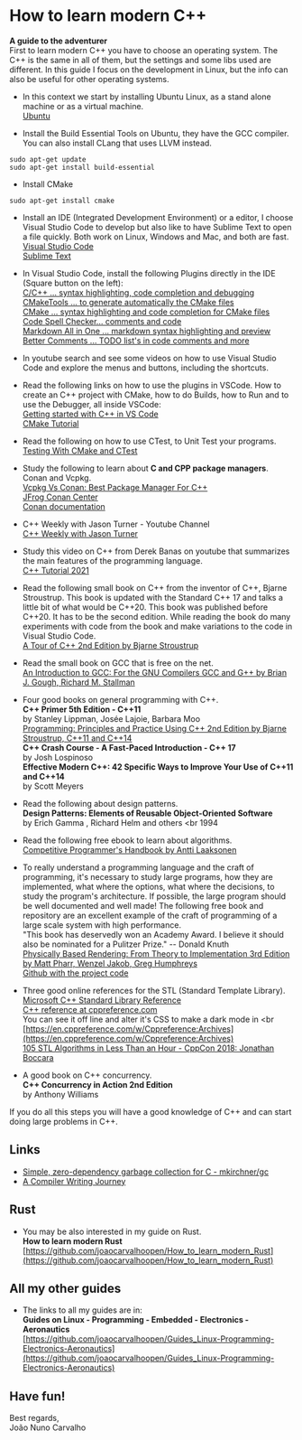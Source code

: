 # How to learn modern C++

**A guide to the adventurer**<br>
First to learn modern C++ you have to choose an operating system. The C++ is the same in all of them, but the settings and some libs used are different. In this guide I focus on the development in Linux, but the info can also be useful for other operating systems. <br>

* In this context we start by installing Ubuntu Linux, as a stand alone machine or as a virtual machine. <br>
  [Ubuntu](https://www.ubuntu.com/download/desktop) <br>

* Install the Build Essential Tools on Ubuntu, they have the GCC compiler. You can also install CLang that uses LLVM instead. <br> 

```shell
sudo apt-get update
sudo apt-get install build-essential
```

* Install CMake <br>

```shell
sudo apt-get install cmake
```

* Install an IDE (Integrated Development Environment) or a editor, I choose Visual Studio Code to develop but also like to have Sublime Text to open a file quickly. Both work on Linux, Windows and Mac, and both are fast. <br>
  [Visual Studio Code](https://code.visualstudio.com/) <br>
  [Sublime Text](https://www.sublimetext.com/) <br>

* In Visual Studio Code, install the following Plugins directly  in the IDE (Square button on the left): <br>
  [C/C++ ... syntax highlighting, code completion and debugging](https://code.visualstudio.com/docs/languages/cpp) <br>
  [CMakeTools ... to generate automatically the CMake files](https://marketplace.visualstudio.com/items?itemName=vector-of-bool.cmake-tools) <br>
  [CMake ... syntax highlighting and code completion for CMake files](https://marketplace.visualstudio.com/items?itemName=twxs.cmake) <br>
  [Code Spell Checker... comments and code](https://marketplace.visualstudio.com/items?itemName=streetsidesoftware.code-spell-checker) <br>
  [Markdown All in One ... markdown syntax highlighting and preview](https://marketplace.visualstudio.com/items?itemName=yzhang.markdown-all-in-one) <br>
  [Better Comments ... TODO list's in code comments and more](https://marketplace.visualstudio.com/items?itemName=aaron-bond.better-comments) <br>

* In youtube search and see some videos on how to use Visual Studio Code and explore the menus and buttons, including the shortcuts.

* Read the following links on how to use the plugins in VSCode. How to create an C++ project with CMake, how to do Builds, how to Run and to use the Debugger, all inside VSCode: <br>
  [Getting started with C++ in VS Code](https://www.youtube.com/watch?v=dSGW-DLMnUc) <br>
  [CMake Tutorial](https://cmake.org/cmake/help/latest/guide/tutorial/index.html)

* Read the following on how to use CTest, to Unit Test your programs. <br>
  [Testing With CMake and CTest](https://cmake.org/cmake/help/book/mastering-cmake/chapter/Testing%20With%20CMake%20and%20CTest.html)

* Study the following to learn about **C and CPP package managers**. Conan and Vcpkg. <br>
  [Vcpkg Vs Conan: Best Package Manager For C++](https://matgomes.com/vcpkg-vs-conan-for-cpp/) <br>
  [JFrog Conan Center](https://conan.io/center/) <br>
  [Conan documentation](https://docs.conan.io/en/latest/introduction.html) <br>    

* C++ Weekly with Jason Turner - Youtube Channel <br>
  [C++ Weekly with Jason Turner](https://www.youtube.com/c/lefticus1/videos) 

* Study this video on C++ from Derek Banas on youtube that summarizes the main features of the programming language. <br>
  [C++ Tutorial 2021](https://www.youtube.com/watch?v=6y0bp-mnYU0)

* Read the following small book on C++ from the inventor of C++, Bjarne Stroustrup. This book is updated with the Standard C++ 17 and talks a little bit of what would be C++20. This book was published before C++20. It has to be the second edition. While reading the book do many experiments with code from the book and make variations to the code in Visual Studio Code. <br>
  [A Tour of C++ 2nd Edition by Bjarne Stroustrup](https://www.stroustrup.com/tour2.html) 

* Read the small book on GCC that is free on the net. <br>
  [An Introduction to GCC: For the GNU Compilers GCC and G++ by Brian J. Gough, Richard M. Stallman](https://www.linuxtopia.org/online_books/an_introduction_to_gcc/index.html)

* Four good books on general programming with C++. <br>
  **C++ Primer 5th Edition - C++11** <br>
  by Stanley Lippman, Josée Lajoie, Barbara Moo <br>
  [Programming: Principles and Practice Using C++ 2nd Edition by Bjarne Stroustrup, C++11 and C++14](https://www.stroustrup.com/programming.html) <br>
  **C++ Crash Course - A Fast-Paced Introduction - C++ 17** <br>
  by Josh Lospinoso <br>
  **Effective Modern C++: 42 Specific Ways to Improve Your Use of C++11 and C++14** <br>
  by Scott Meyers <br>

* Read the following about design patterns. <br>
  **Design Patterns: Elements of Reusable Object-Oriented Software** <br>
  by Erich Gamma , Richard Helm and others <br
  1994

* Read the following free ebook to learn about algorithms. <br>
  [Competitive Programmer's Handbook by Antti Laaksonen](https://github.com/pllk/cphb/)

* To really understand a programming language and the craft of programming, it's necessary to study large programs, how they are implemented, what where the options, what where the decisions, to study the program's architecture. If possible, the large program should be well documented and well made! The following free book and repository are an excellent example of the craft of programming of a large scale system with high performance. <br>
  "This book has deservedly won an Academy Award. I believe it should also be nominated for a Pulitzer Prize." -- Donald Knuth  <br>
  [Physically Based Rendering: From Theory to Implementation 3rd Edition by Matt Pharr, Wenzel Jakob, Greg Humphreys](http://www.pbr-book.org/) <br>
  [Github with the project code](https://github.com/mmp/pbrt-v3)

* Three good online references for the STL (Standard Template Library). <br>
  [Microsoft C++ Standard Library Reference](https://docs.microsoft.com/en-us/cpp/standard-library/cpp-standard-library-reference) <br>
  [C++ reference at cppreference.com](https://en.cppreference.com/w/cpp) <br>
  You can see it off line and alter it's CSS to make a dark mode in <br
  [https://en.cppreference.com/w/Cppreference:Archives](https://en.cppreference.com/w/Cppreference:Archives) <br>
  [105 STL Algorithms in Less Than an Hour - CppCon 2018: Jonathan Boccara](https://www.youtube.com/watch?v=2olsGf6JIkU) <br>

* A good book on C++ concurrency. <br>
  **C++ Concurrency in Action 2nd Edition** <br>
  by Anthony Williams

If you do all this steps you will have a good knowledge of C++ and can start doing large problems in C++. <br>


## Links
* [Simple, zero-dependency garbage collection for C - mkirchner/gc](https://github.com/mkirchner/gc)
* [A Compiler Writing Journey](https://github.com/DoctorWkt/acwj)


## Rust
* You may be also interested in my guide on Rust. <br>
  **How to learn modern Rust** <br>
  [https://github.com/joaocarvalhoopen/How_to_learn_modern_Rust](https://github.com/joaocarvalhoopen/How_to_learn_modern_Rust)


## All my other guides
* The links to all my guides are in: <br>
  **Guides on Linux - Programming - Embedded - Electronics - Aeronautics** <br>
  [https://github.com/joaocarvalhoopen/Guides_Linux-Programming-Electronics-Aeronautics](https://github.com/joaocarvalhoopen/Guides_Linux-Programming-Electronics-Aeronautics)


## Have fun! 

Best regards,<br>
João Nuno Carvalho